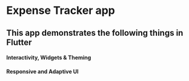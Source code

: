 # Expense Tracker app

## This app demonstrates the following things in Flutter
#### Interactivity, Widgets & Theming
#### Responsive and Adaptive UI

